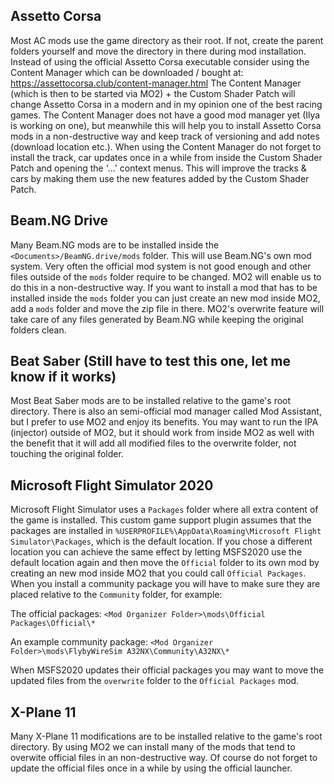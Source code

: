 
## Assetto Corsa

Most AC mods use the game directory as their root. If not, create the parent folders yourself and move the directory in there during mod installation.
Instead of using the official Assetto Corsa executable consider using the Content Manager which can be downloaded / bought at: https://assettocorsa.club/content-manager.html
The Content Manager (which is then to be started via MO2) + the Custom Shader Patch will change Assetto Corsa in a modern and in my opinion one of the best racing games. The Content Manager does not have a good mod manager yet (Ilya is working on one), but meanwhile this will help you to install Assetto Corsa mods in a non-destructive way and keep track of versioning and add notes (download location etc.).
When using the Content Manager do not forget to install the track, car updates once in a while from inside the Custom Shader Patch and opening the '...' context menus. This will improve the tracks & cars by making them use the new features added by the Custom Shader Patch.

## Beam.NG Drive

Many Beam.NG mods are to be installed inside the `<Documents>/BeamNG.drive/mods` folder. This will use Beam.NG's own mod system. Very often the official mod system is not good enough and other files outside of the `mods` folder require to be changed. MO2 will enable us to do this in a non-destructive way. If you want to install a mod that has to be installed inside the `mods` folder you can just create an new mod inside MO2, add a `mods` folder and move the zip file in there. MO2's overwrite feature will take care of any files generated by Beam.NG while keeping the original folders clean.

## Beat Saber (Still have to test this one, let me know if it works)

Most Beat Saber mods are to be installed relative to the game's root directory. There is also an semi-official mod manager called Mod Assistant, but I prefer to use MO2 and enjoy its benefits. You may want to run the IPA (injector) outside of MO2, but it should work from inside MO2 as well with the benefit that it will add all modified files to the overwrite folder, not touching the original folder.

## Microsoft Flight Simulator 2020

Microsoft Flight Simulator uses a `Packages` folder where all extra content of the game is installed. This custom game support plugin assumes that the packages are installed in `%USERPROFILE%\AppData\Roaming\Microsoft Flight Simulator\Packages`, which is the default location. If you chose a different location you can achieve the same effect by letting MSFS2020 use the default location again and then move the `Official` folder to its own mod by creating an new mod inside MO2 that you could call `Official Packages`. When you install a community package you will have to make sure they are placed relative to the `Community` folder, for example:

The official packages:
`<Mod Organizer Folder>\mods\Official Packages\Official\*`

An example community package:
`<Mod Organizer Folder>\mods\FlybyWireSim A32NX\Community\A32NX\*`

When MSFS2020 updates their official packages you may want to move the updated files from the `overwrite` folder to the `Official Packages` mod.

## X-Plane 11

Many X-Plane 11 modifications are to be installed relative to the game's root directory. By using MO2 we can install many of the mods that tend to overwite official files in an non-destructive way. Of course do not forget to update the official files once in a while by using the official launcher.
